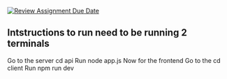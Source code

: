 [![Review Assignment Due Date](https://classroom.github.com/assets/deadline-readme-button-22041afd0340ce965d47ae6ef1cefeee28c7c493a6346c4f15d667ab976d596c.svg)](https://classroom.github.com/a/b8iKm0Z7)
## Intstructions to run need to be running 2 terminals
Go to the server cd api
Run node app.js
Now for the frontend
Go to the cd client
Run npm run dev
